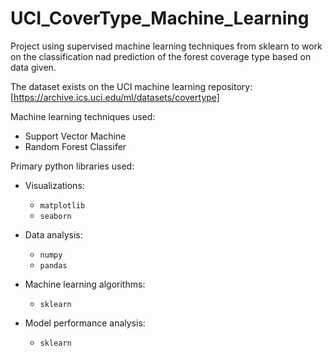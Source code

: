 # UCI_CoverType_Machine_Learning

Project using supervised machine learning techniques from sklearn to work on the classification nad prediction of the forest coverage type based on data given.

The dataset exists on the UCI machine learning repository: [https://archive.ics.uci.edu/ml/datasets/covertype]



Machine learning techniques used:
  - Support Vector Machine
  - Random Forest Classifer

Primary python libraries used:
  - Visualizations:
    - `matplotlib`
    - `seaborn`

  - Data analysis:
    - `numpy`
    - `pandas`

  - Machine learning algorithms:
    - `sklearn`

  - Model performance analysis:
    - `sklearn`